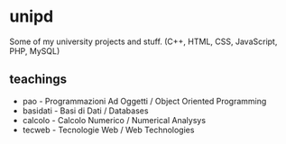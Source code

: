 unipd
=====
<p>Some of my university projects and stuff. (C++, HTML, CSS, JavaScript, PHP, MySQL)</p>

<h2>teachings</h2>
<ul>
<li>pao - Programmazioni Ad Oggetti / Object Oriented Programming</li>
<li>basidati - Basi di Dati / Databases</li>
<li>calcolo - Calcolo Numerico / Numerical Analysys</li>
<li>tecweb - Tecnologie Web / Web Technologies</li>
</ul>

